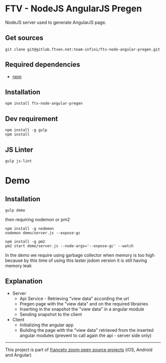 # FTV - NodeJS AngularJS Pregen

NodeJS server used to generate AngularJS page.

## Get sources

```
git clone git@gitlab.ftven.net:team-infini/ftv-node-angular-pregen.git
```

## Required dependencies

- [npm](https://nodejs.org/)

## Installation

```
npm install ftv-node-angular-pregen
```

## Dev requirement

```
npm install -g gulp
npm install
```

## JS Linter

```
gulp js-lint
```

# Demo

## Installation

```
gulp demo
```

then requiring nodemon or pm2

```
npm install -g nodemon
nodemon demo/server.js --expose-gc
```

```
npm install -g pm2
pm2 start demo/server.js --node-args='--expose-gc' --watch 
```

In the demo we require using garbage collector when memory is too high because by this time of using this laster jsdom version it is still having memory leak

## Explanation

- Server
    - Api Service - Retrieving "view data" according the url
    - Pregen page with the "view data" and on the required librairies
    - Inserting in the snapshot the "view data" in a angular module
    - Sending snapshot to the client
- Client
    - Initializing the angular app
    - Building the page with the "view data" retrieved from the inserted angular modules (prevent to call again the api - server side only)
    
---------------------------------------
This project is part of [francetv zoom open source projects](https://gitlab.ftven.net/team-infini/zoom-public) (iOS, Android and Angular)